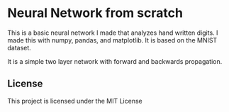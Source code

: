 # Neural Network from scratch

This is a basic neural network I made that analyzes hand written digits. I made this with numpy, pandas, and matplotlib. It is based on the MNIST dataset.

It is a simple two layer network with forward and backwards propagation.

## License

This project is licensed under the MIT License
